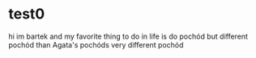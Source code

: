 # test0
hi im bartek and my favorite thing to do in life is do pochód but different pochód than Agata's pochóds
very different pochód
